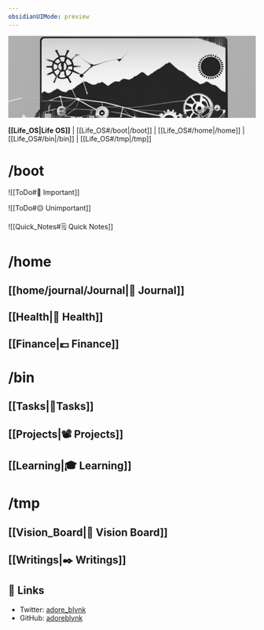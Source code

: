 ```yaml
---
obsidianUIMode: preview
---
```


![banner](img/life_os_banner.png)

**[[Life_OS|Life OS]]** | [[Life_OS#/boot|/boot]] | [[Life_OS#/home|/home]] | [[Life_OS#/bin|/bin]] | [[Life_OS#/tmp|/tmp]]

# /boot

<!-- /boot: What you see when Life OS is first loaded. Keep this short & sweet. -->

![[ToDo#🔴 Important]]

![[ToDo#🟡 Unimportant]]

![[Quick_Notes#🗒️ Quick Notes]]

# /home

<!-- /home: Personal items. -->

## [[home/journal/Journal|📓 Journal]]

## [[Health|💓 Health]]

## [[Finance|💷 Finance]]

# /bin

<!-- /bin: Tasks are like binaries that get executed by the user. -->

## [[Tasks|📝Tasks]]

## [[Projects|📽️ Projects]]

## [[Learning|🎓 Learning]]

# /tmp

<!-- /tmp: Optional files that can be deleted if unnecessary. -->

## [[Vision_Board|💜 Vision Board]]

## [[Writings|✒️ Writings]]

## 🔗 Links

- Twitter: [adore_blvnk](https://twitter.com/adore_blvnk)
- GitHub: [adoreblvnk](https://github.com/adoreblvnk)
